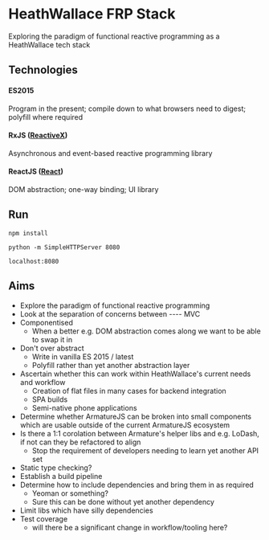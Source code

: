 # HeathWallace FRP Stack
Exploring the paradigm of functional reactive programming as a HeathWallace tech stack

## Technologies
#### ES2015
Program in the present; compile down to what browsers need to digest; polyfill where required

#### RxJS ([ReactiveX](http://reactivex.io/))
Asynchronous and event-based reactive programming library

#### ReactJS ([React](https://facebook.github.io/react/))
DOM abstraction; one-way binding; UI library


## Run

` npm install `

` python -m SimpleHTTPServer 8080 `

` localhost:8080 `

## Aims

- Explore the paradigm of functional reactive programming
- Look at the separation of concerns between ---- MVC
- Componentised
  - When a better e.g. DOM abstraction comes along we want to be able to swap it in
- Don't over abstract
  - Write in vanilla ES 2015 / latest
  - Polyfill rather than yet another abstraction layer
- Ascertain whether this can work within HeathWallace's current needs and workflow
  - Creation of flat files in many cases for backend integration
  - SPA builds
  - Semi-native phone applications
- Determine whether ArmatureJS can be broken into small components which are usable outside of the current ArmatureJS ecosystem
- Is there a 1:1 corolation between Armature's helper libs and e.g. LoDash, if not can they be refactored to align
  - Stop the requirement of developers needing to learn yet another API set
- Static type checking?
- Establish a build pipeline
- Determine how to include dependencies and bring them in as required
  - Yeoman or something?
  - Sure this can be done without yet another dependency
- Limit libs which have silly dependencies
- Test coverage
  - will there be a significant change in workflow/tooling here?

